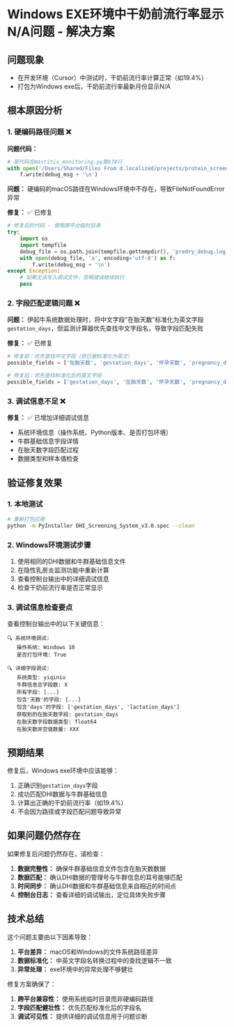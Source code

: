 # Windows EXE环境中干奶前流行率显示N/A问题 - 解决方案

## 问题现象
- 在开发环境（Cursor）中测试时，干奶前流行率计算正常（如19.4%）
- 打包为Windows exe后，干奶前流行率最新月份显示N/A

## 根本原因分析

### 1. 硬编码路径问题 ❌
**问题代码：**
```python
# 原代码在mastitis_monitoring.py第678行
with open('/Users/Shared/Files From d.localized/projects/protein_screening/predry_debug.log', 'a', encoding='utf-8') as f:
    f.write(debug_msg + '\n')
```

**问题：** 硬编码的macOS路径在Windows环境中不存在，导致FileNotFoundError异常

**修复：** ✅ 已修复
```python
# 修复后的代码 - 使用跨平台临时目录
try:
    import os
    import tempfile
    debug_file = os.path.join(tempfile.gettempdir(), 'predry_debug.log')
    with open(debug_file, 'a', encoding='utf-8') as f:
        f.write(debug_msg + '\n')
except Exception:
    # 如果无法写入调试文件，忽略错误继续执行
    pass
```

### 2. 字段匹配逻辑问题 ❌
**问题：** 伊起牛系统数据处理时，将中文字段"在胎天数"标准化为英文字段`gestation_days`，但监测计算器优先查找中文字段名，导致字段匹配失败

**修复：** ✅ 已修复
```python
# 修复前：优先查找中文字段（但已被标准化为英文）
possible_fields = ['在胎天数', 'gestation_days', '怀孕天数', 'pregnancy_days']

# 修复后：优先查找标准化后的英文字段
possible_fields = ['gestation_days', '在胎天数', '怀孕天数', 'pregnancy_days']
```

### 3. 调试信息不足 ❌
**修复：** ✅ 已增加详细调试信息
- 系统环境信息（操作系统、Python版本、是否打包环境）
- 牛群基础信息字段详情
- 在胎天数字段匹配过程
- 数据类型和样本值检查

## 验证修复效果

### 1. 本地测试
```bash
# 重新打包应用
python -m PyInstaller DHI_Screening_System_v3.0.spec --clean
```

### 2. Windows环境测试步骤
1. 使用相同的DHI数据和牛群基础信息文件
2. 在隐性乳房炎监测功能中重新计算
3. 查看控制台输出中的详细调试信息
4. 检查干奶前流行率是否正常显示

### 3. 调试信息检查要点
查看控制台输出中的以下关键信息：

```
🔍 系统环境调试:
   操作系统: Windows 10
   是否打包环境: True

🔍 详细字段调试:
   系统类型: yiqiniu
   牛群信息总字段数: X
   所有字段: [...]
   包含'天数'的字段: [...]
   包含'days'的字段: ['gestation_days', 'lactation_days']
   获取到的在胎天数字段: gestation_days
   在胎天数字段数据类型: float64
   在胎天数非空值数量: XXX
```

## 预期结果

修复后，Windows exe环境中应该能够：
1. 正确识别`gestation_days`字段
2. 成功匹配DHI数据与牛群基础信息
3. 计算出正确的干奶前流行率（如19.4%）
4. 不会因为路径或字段匹配问题导致异常

## 如果问题仍然存在

如果修复后问题仍然存在，请检查：

1. **数据完整性：** 确保牛群基础信息文件包含在胎天数数据
2. **数据匹配：** 确认DHI数据的管理号与牛群信息的耳号能够匹配
3. **时间同步：** 确认DHI数据和牛群基础信息来自相近的时间点
4. **控制台日志：** 查看详细的调试输出，定位具体失败步骤

## 技术总结

这个问题主要由以下因素导致：
1. **平台差异：** macOS和Windows的文件系统路径差异
2. **数据标准化：** 中英文字段名转换过程中的查找逻辑不一致
3. **异常处理：** exe环境中的异常处理不够健壮

修复方案确保了：
1. **跨平台兼容性：** 使用系统临时目录而非硬编码路径
2. **字段匹配健壮性：** 优先匹配标准化后的字段名
3. **调试可见性：** 提供详细的调试信息用于问题诊断 